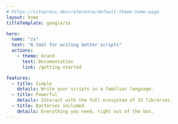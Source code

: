 ```yaml
---
# https://vitepress.dev/reference/default-theme-home-page
layout: home
titleTemplate: google/zx

hero:
  name: "zx"
  text: "A tool for writing better scripts"
  actions:
    - theme: brand
      text: Documentation
      link: /getting-started

features:
  - title: Simple
    details: Write your scripts in a familiar language.
  - title: Powerful
    details: Interact with the full ecosystem of JS libraries.
  - title: Batteries included
    details: Everything you need, right out of the box.
---
```

